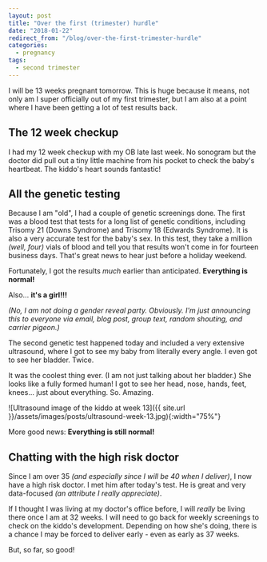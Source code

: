 ```yaml
---
layout: post
title: "Over the first (trimester) hurdle"
date: "2018-01-22"
redirect_from: "/blog/over-the-first-trimester-hurdle"
categories:
  - pregnancy
tags:
  - second trimester
---
```


I will be 13 weeks pregnant tomorrow. This is huge because it means, not only am I super officially out of my first trimester, but I am also at a point where I have been getting a lot of test results back.

## The 12 week checkup

I had my 12 week checkup with my OB late last week. No sonogram but the doctor did pull out a tiny little machine from his pocket to check the baby's heartbeat. The kiddo's heart sounds fantastic!

## All the genetic testing

Because I am "old", I had a couple of genetic screenings done. The first was a blood test that tests for a long list of genetic conditions, including Trisomy 21 (Downs Syndrome) and Trisomy 18 (Edwards Syndrome). It is also a very accurate test for the baby's sex. In this test, they take a million _(well, four)_ vials of blood and tell you that results won't come in for fourteen business days. That's great news to hear just before a holiday weekend.

Fortunately, I got the results _much_ earlier than anticipated. **Everything is normal!**

Also... **it's a girl!!!**

_(No, I am not doing a gender reveal party. Obviously. I'm just announcing this to everyone via email, blog post, group text, random shouting, and carrier pigeon.)_

The second genetic test happened today and included a very extensive ultrasound, where I got to see my baby from literally every angle. I even got to see her bladder. Twice.

It was the coolest thing ever. (I am not just talking about her bladder.) She looks like a fully formed human! I got to see her head, nose, hands, feet, knees... just about everything. So. Amazing.

![Ultrasound image of the kiddo at week 13]({{ site.url }}/assets/images/posts/ultrasound-week-13.jpg){:width="75%"}

More good news: **Everything is still normal!**

## Chatting with the high risk doctor

Since I am over 35 _(and especially since I will be 40 when I deliver)_, I now have a high risk doctor. I met him after today's test. He is great and very data-focused _(an attribute I really appreciate)_.

If I thought I was living at my doctor's office before, I will _really_ be living there once I am at 32 weeks. I will need to go back for weekly screenings to check on the kiddo's development. Depending on how she's doing, there is a chance I may be forced to deliver early - even as early as 37 weeks.

But, so far, so good!
